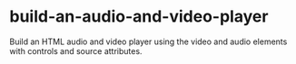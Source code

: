# build-an-audio-and-video-player
Build an HTML audio and video player using the video and audio elements with controls and source attributes.
